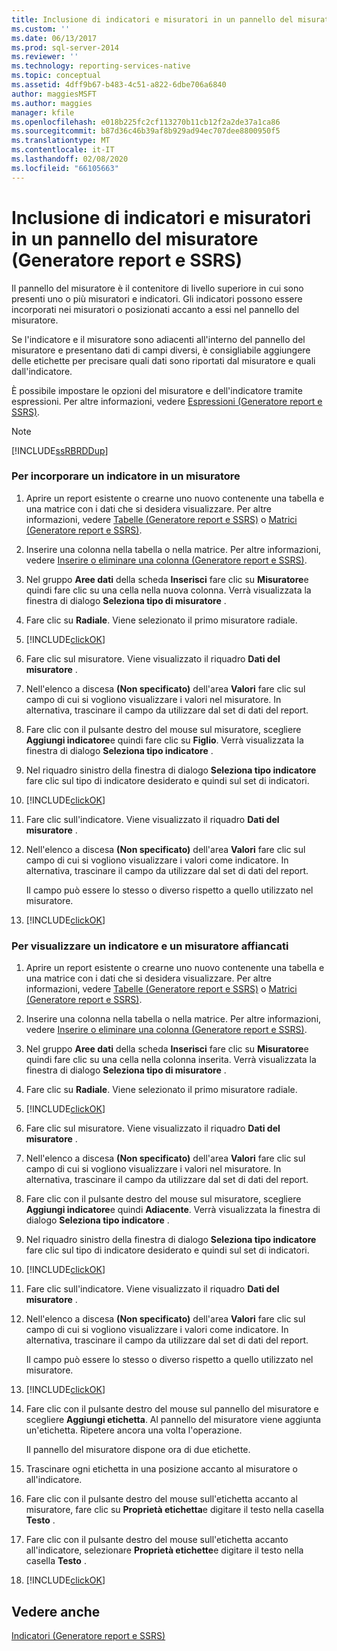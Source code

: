 ```yaml
---
title: Inclusione di indicatori e misuratori in un pannello del misuratore (Generatore report e SSRS) | Microsoft Docs
ms.custom: ''
ms.date: 06/13/2017
ms.prod: sql-server-2014
ms.reviewer: ''
ms.technology: reporting-services-native
ms.topic: conceptual
ms.assetid: 4dff9b67-b483-4c51-a822-6dbe706a6840
author: maggiesMSFT
ms.author: maggies
manager: kfile
ms.openlocfilehash: e018b225fc2cf113270b11cb12f2a2de37a1ca86
ms.sourcegitcommit: b87d36c46b39af8b929ad94ec707dee8800950f5
ms.translationtype: MT
ms.contentlocale: it-IT
ms.lasthandoff: 02/08/2020
ms.locfileid: "66105663"
---
```

# <a name="include-indicators-and-gauges-in-a-gauge-panel-report-builder-and-ssrs"></a>Inclusione di indicatori e misuratori in un pannello del misuratore (Generatore report e SSRS)
  Il pannello del misuratore è il contenitore di livello superiore in cui sono presenti uno o più misuratori e indicatori. Gli indicatori possono essere incorporati nei misuratori o posizionati accanto a essi nel pannello del misuratore.  
  
 Se l'indicatore e il misuratore sono adiacenti all'interno del pannello del misuratore e presentano dati di campi diversi, è consigliabile aggiungere delle etichette per precisare quali dati sono riportati dal misuratore e quali dall'indicatore.  
  
 È possibile impostare le opzioni del misuratore e dell'indicatore tramite espressioni. Per altre informazioni, vedere [Espressioni &#40;Generatore report e SSRS&#41;](expressions-report-builder-and-ssrs.md).  
  
> [!NOTE]  
>  [!INCLUDE[ssRBRDDup](../../includes/ssrbrddup-md.md)]  
  
### <a name="to-embed-an-indicator-in-a-gauge"></a>Per incorporare un indicatore in un misuratore  
  
1.  Aprire un report esistente o crearne uno nuovo contenente una tabella e una matrice con i dati che si desidera visualizzare. Per altre informazioni, vedere [Tabelle &#40;Generatore report e SSRS&#41;](tables-report-builder-and-ssrs.md) o [Matrici &#40;Generatore report e SSRS&#41;](create-a-matrix-report-builder-and-ssrs.md).  
  
2.  Inserire una colonna nella tabella o nella matrice. Per altre informazioni, vedere [Inserire o eliminare una colonna &#40;Generatore report e SSRS&#41;](insert-or-delete-a-column-report-builder-and-ssrs.md).  
  
3.  Nel gruppo **Aree dati** della scheda **Inserisci** fare clic su **Misuratore**e quindi fare clic su una cella nella nuova colonna. Verrà visualizzata la finestra di dialogo **Seleziona tipo di misuratore** .  
  
4.  Fare clic su **Radiale**. Viene selezionato il primo misuratore radiale.  
  
5.  [!INCLUDE[clickOK](../../../includes/clickok-md.md)]  
  
6.  Fare clic sul misuratore. Viene visualizzato il riquadro **Dati del misuratore** .  
  
7.  Nell'elenco a discesa **(Non specificato)** dell'area **Valori** fare clic sul campo di cui si vogliono visualizzare i valori nel misuratore. In alternativa, trascinare il campo da utilizzare dal set di dati del report.  
  
8.  Fare clic con il pulsante destro del mouse sul misuratore, scegliere **Aggiungi indicatore**e quindi fare clic su **Figlio**. Verrà visualizzata la finestra di dialogo **Seleziona tipo indicatore** .  
  
9. Nel riquadro sinistro della finestra di dialogo **Seleziona tipo indicatore** fare clic sul tipo di indicatore desiderato e quindi sul set di indicatori.  
  
10. [!INCLUDE[clickOK](../../../includes/clickok-md.md)]  
  
11. Fare clic sull'indicatore. Viene visualizzato il riquadro **Dati del misuratore** .  
  
12. Nell'elenco a discesa **(Non specificato)** dell'area **Valori** fare clic sul campo di cui si vogliono visualizzare i valori come indicatore. In alternativa, trascinare il campo da utilizzare dal set di dati del report.  
  
     Il campo può essere lo stesso o diverso rispetto a quello utilizzato nel misuratore.  
  
13. [!INCLUDE[clickOK](../../../includes/clickok-md.md)]  
  
### <a name="to-show-an-indicator-and-gauge-side-by-side"></a>Per visualizzare un indicatore e un misuratore affiancati  
  
1.  Aprire un report esistente o crearne uno nuovo contenente una tabella e una matrice con i dati che si desidera visualizzare. Per altre informazioni, vedere [Tabelle &#40;Generatore report e SSRS&#41;](tables-report-builder-and-ssrs.md) o [Matrici &#40;Generatore report e SSRS&#41;](create-a-matrix-report-builder-and-ssrs.md).  
  
2.  Inserire una colonna nella tabella o nella matrice. Per altre informazioni, vedere [Inserire o eliminare una colonna &#40;Generatore report e SSRS&#41;](insert-or-delete-a-column-report-builder-and-ssrs.md).  
  
3.  Nel gruppo **Aree dati** della scheda **Inserisci** fare clic su **Misuratore**e quindi fare clic su una cella nella colonna inserita. Verrà visualizzata la finestra di dialogo **Seleziona tipo di misuratore** .  
  
4.  Fare clic su **Radiale**. Viene selezionato il primo misuratore radiale.  
  
5.  [!INCLUDE[clickOK](../../../includes/clickok-md.md)]  
  
6.  Fare clic sul misuratore. Viene visualizzato il riquadro **Dati del misuratore** .  
  
7.  Nell'elenco a discesa **(Non specificato)** dell'area **Valori** fare clic sul campo di cui si vogliono visualizzare i valori nel misuratore. In alternativa, trascinare il campo da utilizzare dal set di dati del report.  
  
8.  Fare clic con il pulsante destro del mouse sul misuratore, scegliere **Aggiungi indicatore**e quindi **Adiacente**. Verrà visualizzata la finestra di dialogo **Seleziona tipo indicatore** .  
  
9. Nel riquadro sinistro della finestra di dialogo **Seleziona tipo indicatore** fare clic sul tipo di indicatore desiderato e quindi sul set di indicatori.  
  
10. [!INCLUDE[clickOK](../../../includes/clickok-md.md)]  
  
11. Fare clic sull'indicatore. Viene visualizzato il riquadro **Dati del misuratore** .  
  
12. Nell'elenco a discesa **(Non specificato)** dell'area **Valori** fare clic sul campo di cui si vogliono visualizzare i valori come indicatore. In alternativa, trascinare il campo da utilizzare dal set di dati del report.  
  
     Il campo può essere lo stesso o diverso rispetto a quello utilizzato nel misuratore.  
  
13. [!INCLUDE[clickOK](../../../includes/clickok-md.md)]  
  
14. Fare clic con il pulsante destro del mouse sul pannello del misuratore e scegliere **Aggiungi etichetta**. Al pannello del misuratore viene aggiunta un'etichetta. Ripetere ancora una volta l'operazione.  
  
     Il pannello del misuratore dispone ora di due etichette.  
  
15. Trascinare ogni etichetta in una posizione accanto al misuratore o all'indicatore.  
  
16. Fare clic con il pulsante destro del mouse sull'etichetta accanto al misuratore, fare clic su **Proprietà etichetta**e digitare il testo nella casella **Testo** .  
  
17. Fare clic con il pulsante destro del mouse sull'etichetta accanto all'indicatore, selezionare **Proprietà etichette**e digitare il testo nella casella **Testo** .  
  
18. [!INCLUDE[clickOK](../../../includes/clickok-md.md)]  
  
## <a name="see-also"></a>Vedere anche  
 [Indicatori &#40;Generatore report e SSRS&#41;](indicators-report-builder-and-ssrs.md)  
  
  
